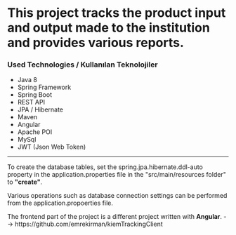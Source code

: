 # This project tracks the product input and output made to the institution and provides various reports.
<h3>Used Technologies / Kullanılan Teknolojiler</h3>
<ul>
  <li>Java 8</li>
  <li>Spring Framework</li>
  <li>Spring Boot</li>
  <li>REST API</li>
  <li>JPA / Hibernate</li>
  <li>Maven</li>
  <li>Angular</li>
  <li>Apache POI</li>
  <li>MySql</li>
  <li>JWT (Json Web Token)</li>
</ul>
<hr/>
<p>
  To create the database tables, set the spring.jpa.hibernate.ddl-auto property in the application.properties file in the "src/main/resources folder" to <b>"create"</b>.
</p>
<p>
  Various operations such as database connection settings can be performed from the application.propoerties file.
</p>
<p>
  The frontend part of the project is a different project written with <b>Angular</b>. --> https://github.com/emrekirman/kiemTrackingClient
</p>
